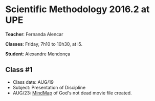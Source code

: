 # Scientific Methodology 2016.2 at UPE

**Teacher**: Fernanda Alencar

**Classes**: Friday, 7h10 to 10h30, at i5.

**Student**: Alexandre Mendonça

## Class #1
- Class date: AUG/19
- Subject: Presentation of Discipline
- AUG/23: [MindMap](https://github.com/alexandremendonca/UPE_Master_Degree/blob/master/2016.2/GODISNOTDEAD.mm) of God's not dead movie file created.
